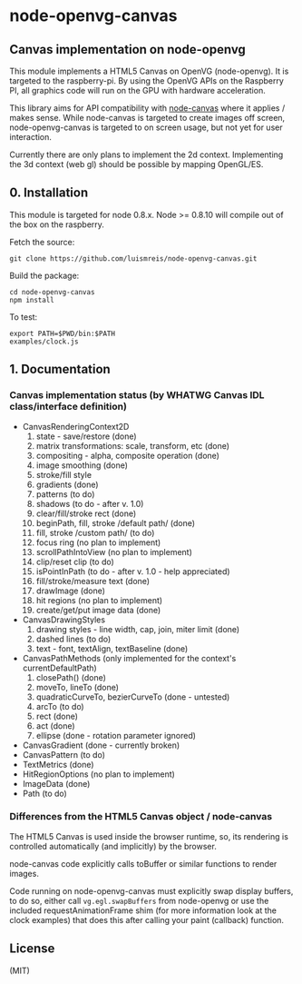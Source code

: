 # node-openvg-canvas
## Canvas implementation on node-openvg

This module implements a HTML5 Canvas on OpenVG (node-openvg). It is targeted to the raspberry-pi.
By using the OpenVG APIs on the Raspberry PI, all graphics code will run on the GPU with hardware acceleration.

This library aims for API compatibility with [node-canvas](https://github.com/learnboost/node-canvas) where it applies / makes sense. While node-canvas is targeted to create images off screen, node-openvg-canvas is targeted to on screen usage, but not yet for user interaction.

Currently there are only plans to implement the 2d context. Implementing the 3d context (web gl) should be possible by mapping OpenGL/ES.

## 0. Installation

This module is targeted for node 0.8.x. Node >= 0.8.10 will compile out of the box on the raspberry.

Fetch the source:

    git clone https://github.com/luismreis/node-openvg-canvas.git

Build the package:

    cd node-openvg-canvas
    npm install

To test:

    export PATH=$PWD/bin:$PATH
    examples/clock.js

## 1. Documentation

### Canvas implementation status (by WHATWG Canvas IDL class/interface definition)

* CanvasRenderingContext2D
  1. state - save/restore (done)
  2. matrix transformations: scale, transform, etc (done)
  3. compositing - alpha, composite operation (done)
  4. image smoothing (done)
  5. stroke/fill style
    1. gradients (done)
    2. patterns (to do)
  6. shadows (to do - after v. 1.0)
  7. clear/fill/stroke rect (done)
  8. beginPath, fill, stroke /default path/ (done)
    1. fill, stroke /custom path/ (to do)
  9. focus ring (no plan to implement)
  10. scrollPathIntoView (no plan to implement)
  11. clip/reset clip (to do)
  12. isPointInPath (to do - after v. 1.0 - help appreciated)
  13. fill/stroke/measure text (done)
  14. drawImage (done)
  15. hit regions (no plan to implement)
  16. create/get/put image data (done)
* CanvasDrawingStyles
  1. drawing styles - line width, cap, join, miter limit (done)
  2. dashed lines (to do)
  3. text - font, textAlign, textBaseline (done)
* CanvasPathMethods (only implemented for the context's currentDefaultPath)
  1. closePath() (done)
  2. moveTo, lineTo (done)
  3. quadraticCurveTo, bezierCurveTo (done - untested)
  4. arcTo (to do)
  5. rect (done)
  6. act (done)
  7. ellipse (done - rotation parameter ignored)
* CanvasGradient (done - currently broken)
* CanvasPattern (to do)
* TextMetrics (done)
* HitRegionOptions (no plan to implement)
* ImageData (done)
* Path (to do)

### Differences from the HTML5 Canvas object / node-canvas

The HTML5 Canvas is used inside the browser runtime, so, its rendering is controlled automatically (and implicitly) by the browser.

node-canvas code explicitly calls toBuffer or similar functions to render images.

Code running on node-openvg-canvas must explicitly swap display buffers, to do so, either call ```vg.egl.swapBuffers``` from node-openvg or use the included requestAnimationFrame shim (for more information look at the clock examples) that does this after calling your paint (callback) function.

## License

(MIT)
